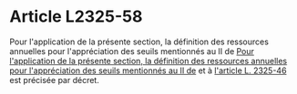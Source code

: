 # Article L2325-58

Pour l'application de la présente section, la définition des ressources annuelles pour l'appréciation des seuils mentionnés au II de [Pour l'application de la présente section, la définition des ressources annuelles pour l'appréciation des seuils mentionnés au II de][1] et à [l'article L. 2325-46][2] est précisée par décret.

 [1]: /affichCodeArticle.do?cidTexte=LEGITEXT000006072050&idArticle=LEGIARTI000028689856&dateTexte=&categorieLien=cid
 [2]: /affichCodeArticle.do?cidTexte=LEGITEXT000006072050&idArticle=LEGIARTI000028689859&dateTexte=&categorieLien=cid